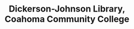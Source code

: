 ---
layout: repo
title: "Dickerson-Johnson Library, Coahoma Community College"
id: 23769
permalink: repos/23769/
---